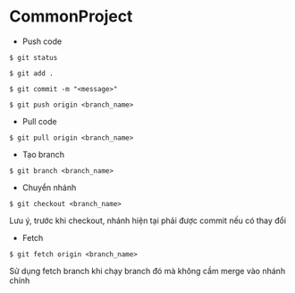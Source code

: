 # CommonProject

- Push code
```
$ git status

$ git add .

$ git commit -m "<message>"

$ git push origin <branch_name>
```

- Pull code
```
$ git pull origin <branch_name>
```

- Tạo branch
```
$ git branch <branch_name>
```

- Chuyển nhánh
```
$ git checkout <branch_name>
```
Lưu ý, trước khi checkout, nhánh hiện tại phải được commit nếu có thay đổi

- Fetch
```
$ git fetch origin <branch_name>
```
Sử dụng fetch branch khi chạy branch đó mà không cầm merge vào nhánh chính
